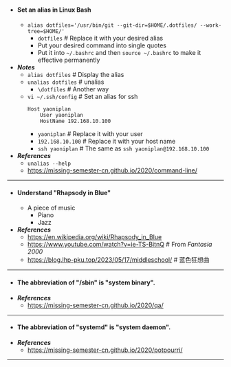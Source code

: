 - #### Set an alias in Linux Bash
    - `alias dotfiles='/usr/bin/git --git-dir=$HOME/.dotfiles/ --work-tree=$HOME/'`
        - `dotfiles` # Replace it with your desired alias
        - Put your desired command into single quotes
        - Put it into `~/.bashrc` and then `source ~/.bashrc` to make it effective permanently
- ***Notes***
    - `alias dotfiles` # Display the alias
    - `unalias dotfiles` # unalias
        - `\dotfiles` # Another way
    - `vi ~/.ssh/config` # Set an alias for ssh
      ```
      Host yaoniplan
          User yaoniplan
          HostName 192.168.10.100
      ```
        - `yaoniplan` # Replace it with your user
        - `192.168.10.100` # Replace it with your host name
        - `ssh yaoniplan` # The same as `ssh yaoniplan@192.168.10.100`
- ***References***
    - `unalias --help`
    - https://missing-semester-cn.github.io/2020/command-line/
- ---
- #### Understand "Rhapsody in Blue"
    - A piece of music
        - Piano
        - Jazz
- ***References***
    - https://en.wikipedia.org/wiki/Rhapsody_in_Blue
    - https://www.youtube.com/watch?v=ie-TS-BitnQ # From *Fantasia 2000*
    - https://blog.lhp-pku.top/2023/05/17/middleschool/ # 蓝色狂想曲
- ---
- #### The abbreviation of "/sbin" is "system binary".
- ***References***
    - https://missing-semester-cn.github.io/2020/qa/
- ---
- #### The abbreviation of "systemd" is "system daemon".
- ***References***
    - https://missing-semester-cn.github.io/2020/potpourri/
- ---
